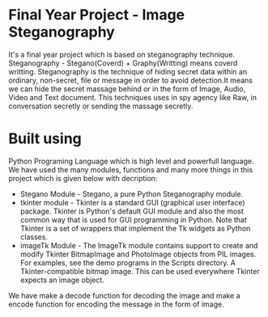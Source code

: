 # Final Year Project - Image Steganography
It's a final year project which is based on steganography technique. Steganography -  Stegano(Coverd) + Graphy(Writting) means coverd writting.
Steganography is the technique of hiding secret data within an ordinary, non-secret, file or message in order to avoid detection.It means we can hide the secret massage behind or in the form of Image, Audio, Video and Text document.
This techniques uses in spy agency like Raw, in conversation secretly or sending the massage secretly.

# Built using 
Python Programing Language which is high level and powerfull language.
We have used the many modules, functions and many more things in this project which is given below with decription:
* Stegano Module - Stegano, a pure Python Steganography module.
* tkinter module - Tkinter is a standard GUI (graphical user interface) package. Tkinter is Python's default GUI module and also the most common way that is used for GUI programming in Python. Note that Tkinter is a set of wrappers that implement the Tk widgets as Python classes.
* imageTk Module - The ImageTk module contains support to create and modify Tkinter BitmapImage and PhotoImage objects from PIL images. For examples, see the demo programs in the Scripts directory. A Tkinter-compatible bitmap image. This can be used everywhere Tkinter expects an image object.

We have make a decode function for decoding the image and make a encode function for encoding the message in the form of image.
